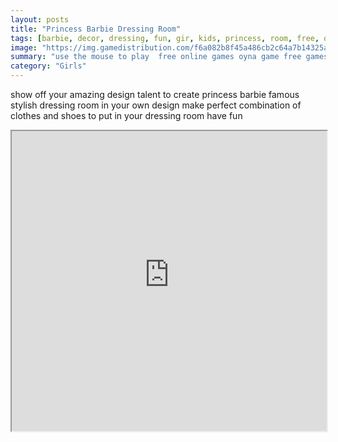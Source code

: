 ```yaml
---
layout: posts
title: "Princess Barbie Dressing Room"
tags: [barbie, decor, dressing, fun, gir, kids, princess, room, free, online, games, oyna, game, free, games, play, play, games]
image: "https://img.gamedistribution.com/f6a082b8f45a486cb2c64a7b14325aa3.jpg"
summary: "use the mouse to play  free online games oyna game free games play play games"
category: "Girls"
---
```


show off your amazing design talent to create princess barbie famous stylish dressing room in your own design make perfect combination of clothes and shoes to put in your dressing room have fun

<iframe width="100%" height="480px;" src="https://flash.gamedistribution.com?game=f6a082b8f45a486cb2c64a7b14325aa3"></iframe>